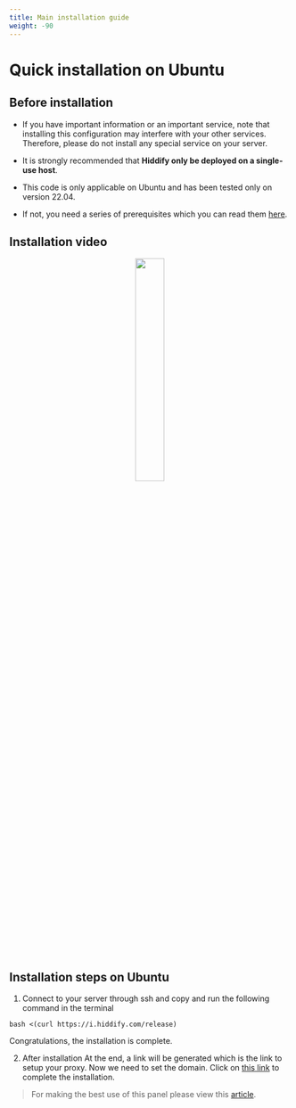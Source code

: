 ```yaml
---
title: Main installation guide
weight: -90
---
```



<div dir="ltr" markdown="1">

# Quick installation on Ubuntu

## Before installation

- If you have important information or an important service, note that installing this configuration may interfere with your other services. Therefore, please do not install any special service on your server.
- It is strongly recommended that **Hiddify only be deployed on a single-use host**.

- This code is only applicable on Ubuntu and has been tested only on version 22.04.


- If not, you need a series of prerequisites which you can read them [here](/manager/installation-and-setup/Installation-prerequisites/). 



## Installation video



<div align=center markdown=1>
<a href="https://www.youtube.com/watch?v=XSwCE35lqmU"><img width="32%" src="https://user-images.githubusercontent.com/125398461/235692699-f6cc0a42-3742-44d5-be20-783ac0e50fdc.png" /></a>

</div>

## Installation steps on Ubuntu
1. Connect to your server through ssh and copy and run the following command in the terminal

```
bash <(curl https://i.hiddify.com/release)
```

Congratulations, the installation is complete. 


2. After installation
At the end, a link will be generated which is the link to setup your proxy. Now we need to set the domain. Click on [this link](/manager/installation-and-setup/Guide-for-setting-up-the-domain-and-finalizing-the-installation/) to complete the installation.


> For making the best use of this panel please view this [article](/manager/configuration-and-advanced-settings/How-to-configure-Hiddify-panel-properly/).
